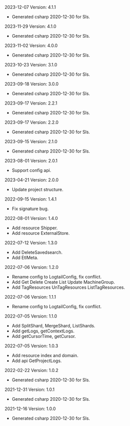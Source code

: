 2023-12-07 Version: 4.1.1
- Generated csharp 2020-12-30 for Sls.

2023-11-29 Version: 4.1.0
- Generated csharp 2020-12-30 for Sls.

2023-11-02 Version: 4.0.0
- Generated csharp 2020-12-30 for Sls.

2023-10-23 Version: 3.1.0
- Generated csharp 2020-12-30 for Sls.

2023-09-18 Version: 3.0.0
- Generated csharp 2020-12-30 for Sls.

2023-09-17 Version: 2.2.1
- Generated csharp 2020-12-30 for Sls.

2023-09-17 Version: 2.2.0
- Generated csharp 2020-12-30 for Sls.

2023-09-15 Version: 2.1.0
- Generated csharp 2020-12-30 for Sls.

2023-08-01 Version: 2.0.1
- Support config api.

2023-04-21 Version: 2.0.0
- Update project structure.

2022-09-15 Version: 1.4.1
- Fix signature bug.

2022-08-01 Version: 1.4.0
- Add resource Shipper.
- Add resource ExternalStore.

2022-07-12 Version: 1.3.0
- Add DeleteSavedsearch.
- Add EtlMeta.

2022-07-06 Version: 1.2.0
- Rename config to LogtailConfig, fix conflict.
- Add Get Delete Create List Update MachineGroup.
- Add TagResources UnTagResources ListTagResources.

2022-07-06 Version: 1.1.1
- Rename config to LogtailConfig, fix conflict.

2022-07-05 Version: 1.1.0
- Add SplitShard, MergeShard, ListShards.
- Add getLogs, getContextLogs.
- Add getCursorTime, getCursor.

2022-07-05 Version: 1.0.3
- Add resource index and domain.
- Add api GetProjectLogs.

2022-02-22 Version: 1.0.2
- Generated csharp 2020-12-30 for Sls.

2021-12-31 Version: 1.0.1
- Generated csharp 2020-12-30 for Sls.

2021-12-16 Version: 1.0.0
- Generated csharp 2020-12-30 for Sls.

